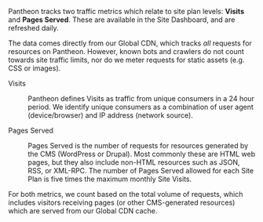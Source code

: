 Pantheon tracks two traffic metrics which relate to site plan levels: **Visits** and **Pages Served**. These are available in the Site Dashboard, and are refreshed daily.

The data comes directly from our Global CDN, which tracks _all_ requests for resources on Pantheon. However, known bots and crawlers do not count towards site traffic limits, nor do we meter requests for static assets (e.g. CSS or images).

<dl>

<dt>Visits</dt>

<dd>

Pantheon defines Visits as traffic from unique consumers in a 24 hour period. We identify unique consumers as a combination of user agent (device/browser) and IP address (network source).

</dd>

<dt>Pages Served</dt>

<dd>

Pages Served is the number of requests for resources generated by the CMS (WordPress or Drupal). Most commonly these are HTML web pages, but they also include non-HTML resources such as JSON, RSS, or XML-RPC. The number of Pages Served allowed for each Site Plan is five times the maximum monthly Site Visits.

</dd>

</dl>

For both metrics, we count based on the total volume of requests, which includes visitors receiving pages (or other CMS-generated resources) which are served from our Global CDN cache.
